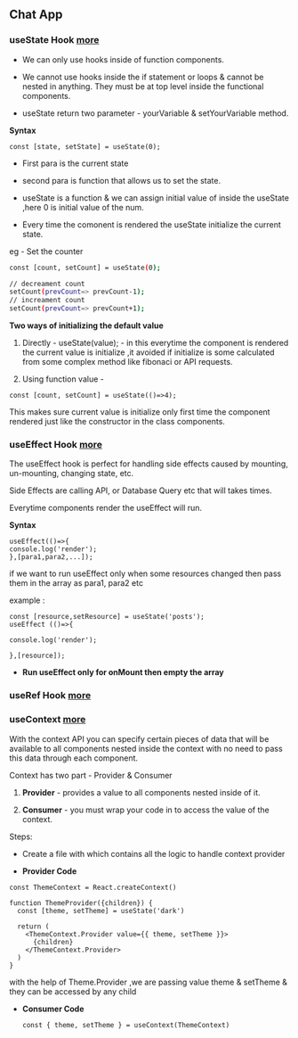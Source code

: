 ## Chat App

### useState Hook [more](https://youtu.be/O6P86uwfdR0)

- We can only use hooks inside of function components.
- We cannot use hooks inside the if statement or loops & cannot be nested in anything. They must be at top level inside the functional components.

- useState return two parameter - yourVariable & setYourVariable method.

**Syntax**

`const [state, setState] = useState(0);`

- First para is the current state
- second para is function that allows us to set the state.
- useState is a function & we can assign initial value of inside the useState ,here 0 is initial value of the num.

- Every time the comonent is rendered the useState initialize the current state.

eg - Set the counter

```bash
const [count, setCount] = useState(0);

// decreament count
setCount(prevCount=> prevCount-1);
// increament count
setCount(prevCount=> prevCount+1);
```

**Two ways of initializing the default value**

1. Directly - useState(value); - in this everytime the component is rendered the current value is initialize ,it avoided if initialize is some calculated from some complex method like fibonaci or API requests.

2. Using function value -

`const [count, setCount] = useState(()=>4);`

This makes sure current value is initialize only first time the component rendered just like the constructor in the class components.

### useEffect Hook [more](https://youtu.be/0ZJgIjIuY7U)

The useEffect hook is perfect for handling side effects caused by mounting, un-mounting, changing state, etc.

Side Effects are calling API, or Database Query etc that will takes times.

Everytime components render the useEffect will run.

**Syntax**

```
useEffect(()=>{
console.log('render');
},[para1,para2,...]);

```

if we want to run useEffect only when some resources changed then pass them in the array as para1, para2 etc

example :

```
const [resource,setResource] = useState('posts');
useEffect (()=>{

console.log('render');

},[resource]);
```

- **Run useEffect only for onMount then empty the array**

### useRef Hook [more](https://youtu.be/t2ypzz6gJm0)

### useContext [more](https://youtu.be/5LrDIWkK_Bc)

With the context API you can specify certain pieces of data that will be available to all components nested inside the context with no need to pass this data through each component.

Context has two part - Provider & Consumer

1. **Provider** - provides a value to all components nested inside of it.

2. **Consumer** - you must wrap your code in to access the value of the context.

Steps:

- Create a file with which contains all the logic to handle context provider

- **Provider Code**

```
const ThemeContext = React.createContext()

function ThemeProvider({children}) {
  const [theme, setTheme] = useState('dark')

  return (
    <ThemeContext.Provider value={{ theme, setTheme }}>
      {children}
    </ThemeContext.Provider>
  )
}

```

with the help of Theme.Provider ,we are passing value theme & setTheme & they can be accessed by any child

- **Consumer Code**

  `const { theme, setTheme } = useContext(ThemeContext)`

